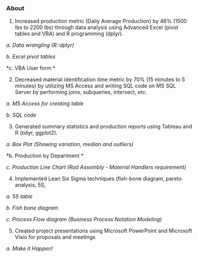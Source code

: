 ### About

1. Increased production metric (Daily Average Production) by 46% (1500 lbs to 2200 lbs) through data analysis using Advanced Excel (pivot tables and VBA) and R programming (dplyr).

*a. Data wrangling (R::dplyr)*

*b. Excel pivot tables*

*c. VBA User form *


2. Decreased material identification time metric by 70% (15 minutes to 5 minutes) by utilizing MS Access and writing SQL code on MS SQL Server by performing joins, subqueries, intersect, etc. 

*a. MS Access for creating table*

*b. SQL code*


3. Generated summary statistics and production reports using Tableau and R (tidyr, ggplot2).

*a. Box Plot (Showing variation, median and outliers)*

*b. Production by Department *

*c. Production Line Chart (Rod Assembly - Material Handlers requirement)*


4. Implemented Lean Six Sigma techniques (fish-bone diagram, pareto analysis, 5S,  

*a. 5S table*

*b. Fish bone diagram*

*c. Process Flow diagram (Business Process Notation Modeling)*


5. Created project presentations using Microsoft PowerPoint and Microsoft Visio for proposals and meetings

*a. Make it Happen!*


